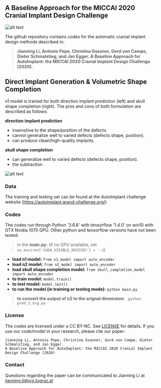 ## A Baseline Approach for the MICCAI 2020 Cranial Implant Design Challenge
![alt text](https://github.com/Jianningli/autoimplant/blob/master/images/teaser.png "Logo Title Text 1")

The github repository contains codes for the automatic cranial implant design methods described in:
> **Jianning Li, Antonio Pepe, Christina Gsaxner, Gord von Campe, Dieter Schmalstieg, and Jan Egger. A Baseline Approach for AutoImplant: the MICCAI 2020 Cranial Implant Design Challenge (2020).**

## Direct Implant Generation & Volumetric Shape Completion
n1 model is trained for both direction implant prediction (left) and skull shape completion (right).
The pros and cons of both formulation are described as follows:

**direction implant prediction**
* insensitive to the shape/position of the defects.
* cannot generalize well to varied defects (defects shape, position).
* can produce clean/high-quality implants.

**skull shape completion**
* can generalize well to varied defects (defects shape, position).
* the subtraction



![alt text](https://github.com/Jianningli/autoimplant/blob/master/images/illustration.png "Logo Title Text 1")


### Data
The training and testing set can be found at the AutoImplant challenge website (https://autoimplant.grand-challenge.org/). 
### Codes
The codes run through Python '3.6.8' with tensorflow '1.4.0' on win10 with GTX Nvidia 1070 GPU. Other python and tensorflow versions have not been tested.

>in the **main.py:** (if no GPU available, set ```os.environ['CUDA_VISIBLE_DEVICES'] = '-1```)

* **load n1 model:**  ```from n1_model import auto_encoder```   
* **load n2 model:**  ```from n2_model import auto_encoder```
* **load skull shape completion model:**  ```from skull_completion_model import auto_encoder```
* **to train model:**  ```model.train()```
* **to test model:**   ```model.test()```
* **to run the model (in training or testing mode):** ```python main.py```
> **to convert the output of n2 to the orignal dimension:** 
``` python pred_2_org.py```

### License
The codes are licensed under a CC BY-NC. See [LICENSE](https://github.com/Jianningli/autoimplant/blob/master/LICENSE) for details.
If you use our code/model in your research, please cite our paper:
```
Jianning Li, Antonio Pepe, Christina Gsaxner, Gord von Campe, Dieter Schmalstieg, and Jan Egger.
A Baseline Approach for AutoImplant: the MICCAI 2020 Cranial Implant Design Challenge (2020)
```
### Contact
Questions regarding the paper can be communicated to Jianning Li at jianning.li@icg.tugraz.at




